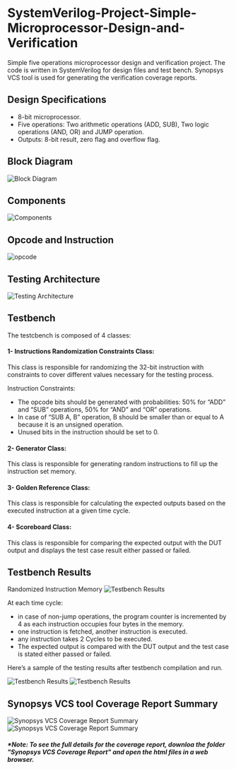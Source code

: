 # SystemVerilog-Project-Simple-Microprocessor-Design-and-Verification
Simple five operations microprocessor design and verification project. The code is written in SystemVerilog for design files and test bench. Synopsys VCS tool is used for generating the verification coverage reports.

## Design Specifications
-	8-bit microprocessor.
-	Five operations: Two arithmetic operations (ADD, SUB), Two logic operations (AND, OR) and JUMP operation.
-	Outputs: 8-bit result, zero flag and overflow flag.

## Block Diagram
![Block Diagram](https://github.com/AlyNasr/SystemVerilog-Project-Simple-Microprocessor-Design-and-Verification/blob/main/images/Block%20Diagram.png)

## Components
![Components](https://github.com/AlyNasr/SystemVerilog-Project-Simple-Microprocessor-Design-and-Verification/blob/main/images/Components.png)

## Opcode and Instruction
![opcode](https://github.com/AlyNasr/SystemVerilog-Project-Simple-Microprocessor-Design-and-Verification/blob/main/images/opcode.png)

## Testing Architecture
![Testing Architecture](https://github.com/AlyNasr/SystemVerilog-Project-Simple-Microprocessor-Design-and-Verification/blob/main/images/Testing%20Architecture.png)

## Testbench
The testcbench is composed of 4 classes:
#### 1- Instructions Randomization Constraints Class:
This class is responsible for randomizing the 32-bit instruction with constraints to cover different values necessary for the testing process.

Instruction Constraints:
-	The opcode bits should be generated with probabilities:
 50% for “ADD” and “SUB” operations, 50% for “AND” and “OR” operations.
-	In case of “SUB A, B” operation, B should be smaller than or equal to A because it is an unsigned operation.
-	Unused bits in the instruction should be set to 0. 

#### 2- Generator Class:
This class is responsible for generating random instructions to fill up the instruction set memory.

#### 3- Golden Reference Class:
This class is responsible for calculating the expected outputs based on the executed instruction at a given time cycle.

#### 4- Scoreboard Class:
This class is responsible for comparing the expected output with the DUT output and displays the test case result either passed or failed.

## Testbench Results

Randomized Instruction Memory
![Testbench Results](https://github.com/AlyNasr/SystemVerilog-Project-Simple-Microprocessor-Design-and-Verification/blob/main/images/Instruction%20Memory.png)

At each time cycle:
-	in case of non-jump operations, the program counter is incremented by 4 as each instruction occupies four bytes in the memory.
-	one instruction is fetched, another instruction is executed.
-	any instruction takes 2 Cycles to be executed.
-	The expected output is compared with the DUT output and the test case is stated either passed or failed.

Here’s a sample of the testing results after testbench compilation and run.

![Testbench Results](https://github.com/AlyNasr/SystemVerilog-Project-Simple-Microprocessor-Design-and-Verification/blob/main/images/result1.png)
![Testbench Results](https://github.com/AlyNasr/SystemVerilog-Project-Simple-Microprocessor-Design-and-Verification/blob/main/images/result2.png)

## Synopsys VCS tool Coverage Report Summary
![Synopsys VCS Coverage Report Summary](https://github.com/AlyNasr/SystemVerilog-Project-Simple-Microprocessor-Design-and-Verification/blob/main/images/Synopsys%20Result.png)
![Synopsys VCS Coverage Report Summary](https://github.com/AlyNasr/SystemVerilog-Project-Simple-Microprocessor-Design-and-Verification/blob/main/images/synopsys2.png)

##### *Note: To see the full details for the coverage report, downloa the folder "Synopsys VCS Coverage Report" and open the html files in a web browser.     
